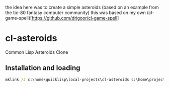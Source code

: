 the idea here was to create a simple asteroids (based on an example from the tic-80 fantasy computer community)
this was based on my own (cl-game-spell)[https://github.com/drigoor/cl-game-spell]


# cl-asteroids
Common Lisp Asteroids Clone

## Installation and loading

```bat
mklink /J c:\home\quicklisp\local-projects\cl-asteroids c:\home\projects\cl-asteroids
```
